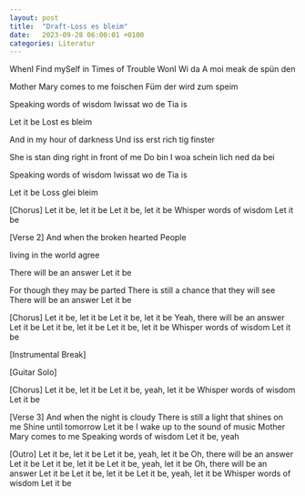 ```yaml
---
layout: post
title:  "Draft-Loss es bleim"
date:   2023-09-28 06:00:01 +0100
categories: Literatur
---
```


WhenI Find mySelf in  Times of  Trouble
WonI  Wi   da A   moi meak  de  spün den

Mother   Mary    comes to  me
foischen Füm der wird  zum speim

Speaking words of wisdom
Iwissat  wo    de Tia is

Let  it be
Lost es bleim

And in my    hour of  darkness
Und iss erst rich tig finster

She  is  stan ding  right  in   front of me
Do   bin I    woa   schein lich ned   da bei

Speaking words of wisdom
Iwissat  wo    de Tia is

Let it be
Loss glei bleim

[Chorus]
Let it be, let it be
Let it be, let it be
Whisper words of wisdom
Let it be

[Verse 2]
And when the broken hearted People

living in the world agree

There will be an answer
Let it be

For though they may be parted
There is still a chance that they will see
There will be an answer
Let it be

[Chorus]
Let it be, let it be
Let it be, let it be
Yeah, there will be an answer
Let it be
Let it be, let it be
Let it be, let it be
Whisper words of wisdom
Let it be

[Instrumental Break]

[Guitar Solo]

[Chorus]
Let it be, let it be
Let it be, yeah, let it be
Whisper words of wisdom
Let it be

[Verse 3]
And when the night is cloudy
There is still a light that shines on me
Shine until tomorrow
Let it be
I wake up to the sound of music
Mother Mary comes to me
Speaking words of wisdom
Let it be, yeah


[Outro]
Let it be, let it be
Let it be, yeah, let it be
Oh, there will be an answer
Let it be
Let it be, let it be
Let it be, yeah, let it be
Oh, there will be an answer
Let it be
Let it be, let it be
Let it be, yeah, let it be
Whisper words of wisdom
Let it be
